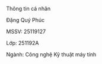 Thông tin cá nhân

Đặng Quý Phúc

MSSV: 25119127

Lớp: 251192A

Ngành: Công nghệ Kỹ thuật máy tính


